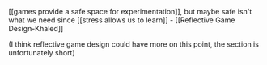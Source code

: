 [[games provide a safe space for experimentation]], but maybe safe isn't what we need since [[stress allows us to learn]] - [[Reflective Game Design-Khaled]]

(I think reflective game design could have more on this point, the section is unfortunately short)
